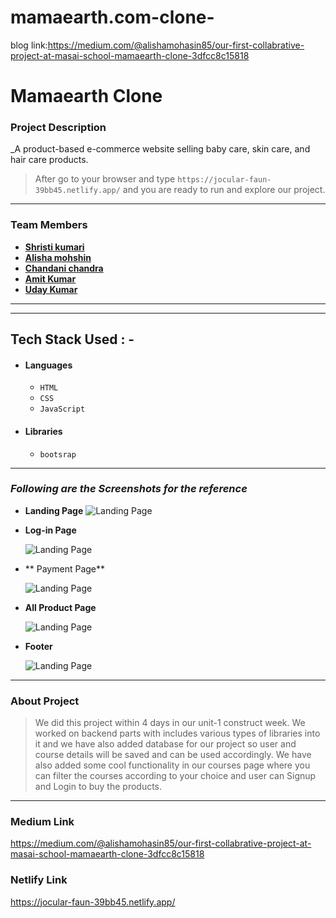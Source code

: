 # mamaearth.com-clone-

blog link:https://medium.com/@alishamohasin85/our-first-collabrative-project-at-masai-school-mamaearth-clone-3dfcc8c15818


# Mamaearth Clone

### Project Description

_A product-based e-commerce website selling baby care, skin care, and hair care products.


> After go to your browser and type `https://jocular-faun-39bb45.netlify.app/` and you are ready to run and explore our project.

---

### Team Members

- **[Shristi kumari]()**
- **[Alisha mohshin]()**
- **[Chandani chandra]()**
- **[Amit Kumar]()**
- **[Uday Kumar]()**

---

---

## Tech Stack Used : -

- #### Languages
  - `HTML`
  - `CSS`
  - `JavaScript `
   

- #### Libraries
  - `bootsrap`
  

---

### _Following are the Screenshots for the reference_

- **Landing Page**
  ![Landing Page](https://i.postimg.cc/XJRdLxFK/Screenshot-213.png)

- **Log-in Page**

  ![Landing Page](https://i.postimg.cc/63pzGHKM/Screenshot-254.png)

- ** Payment Page**

  ![Landing Page](https://i.postimg.cc/xdkWbTPk/Screenshot-256.png)


- **All Product Page**

  ![Landing Page](https://i.postimg.cc/yxnfbwP4/Screenshot-255.png)

- **Footer**

  ![Landing Page](https://i.postimg.cc/RZPWZGPS/Screenshot-258.png)

---

### About Project

> We did this project within 4 days in our unit-1 construct week. We worked on backend parts with includes various types of libraries into it and we have also added database for our project so user and course details will be saved and can be used accordingly. We have also added some cool functionality in our courses page where you can filter the courses according to your choice and user can Signup and Login to buy the products.

---

### Medium Link

https://medium.com/@alishamohasin85/our-first-collabrative-project-at-masai-school-mamaearth-clone-3dfcc8c15818


### Netlify Link
https://jocular-faun-39bb45.netlify.app/
